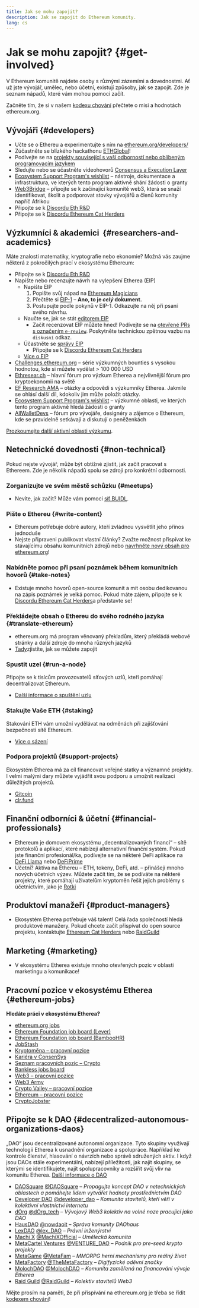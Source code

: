 ```yaml
---
title: Jak se mohu zapojit?
description: Jak se zapojit do Ethereum komunity.
lang: cs
---
```


# Jak se mohu zapojit? {#get-involved}

V Ethereum komunitě najdete osoby s různými zázemími a dovednostmi. Ať už jste vývojář, umělec, nebo účetní, existují způsoby, jak se zapojit. Zde je seznam nápadů, které vám mohou pomoci začít.

Začněte tím, že si v našem [kodexu chování](/community/code-of-conduct) přečtete o misi a hodnotách ethereum.org.

## Vývojáři <Emoji text=":computer:" size={1} /> {#developers}

- Učte se o Ethereu a experimentujte s ním na [ethereum.org/developers/](/developers/)
- Zúčastněte se blízkého hackathonu [ETHGlobal](http://ethglobal.co/)!
- Podívejte se na [projekty související s vaší odborností nebo oblíbeným programovacím jazykem](/developers/docs/programming-languages/)
- Sledujte nebo se účastněte videohovorů [Consensus a Execution Layer](https://www.youtube.com/@EthereumProtocol/streams)
- [Ecosystem Support Program's wishlist](https://esp.ethereum.foundation/wishlist/) – nástroje, dokumentace a infrastruktura, ve kterých tento program aktivně shání žádosti o granty
- [Web3Bridge](https://www.web3bridge.com/) – připojte se k začínající komunitě web3, která se snaží identifikovat, školit a podporovat stovky vývojářů a členů komunity napříč Afrikou
- Připojte se k [Discordu Eth R&D](https://discord.com/invite/VmG7Uxc)
- Připojte se k [Discordu Ethereum Cat Herders](https://discord.com/invite/Nz6rtfJ8Cu)

## Výzkumníci & akademici <Emoji text=":mag:" size={1} />‍ {#researchers-and-academics}

Máte znalosti matematiky, kryptografie nebo ekonomie? Možná vás zaujme některá z pokročilých prací v ekosystému Ethereum:

- Připojte se k [Discordu Eth R&D](https://discord.com/invite/VmG7Uxc)
- Napište nebo recenzujte návrh na vylepšení Etherea (EIP)
  - Napište EIP
    1. Popište svůj nápad na [Ethereum Magicians](https://ethereum-magicians.org)
    2. Přečtěte si [EIP-1](https://eips.ethereum.org/EIPS/eip-1) – **Ano, to je _celý_ dokument.**
    3. Postupujte podle pokynů v EIP-1. Odkazujte na něj při psaní svého návrhu.
  - Naučte se, jak se stát [editorem EIP](https://eips.ethereum.org/EIPS/eip-5069)
    - Začít recenzovat EIP můžete hned! Podívejte se na [otevřené PRs s označením `e-review`](https://github.com/ethereum/EIPs/pulls?q=is%3Apr+is%3Aopen+label%3Ae-review). Poskytněte technickou zpětnou vazbu na `diskusní` odkaz.
  - Účastněte se [správy EIP](https://github.com/ethereum-cat-herders/EIPIP)
    - Připojte se k [Discordu Ethereum Cat Herders](https://discord.com/invite/Nz6rtfJ8Cu)
  - [Více o EIP](/eips/)
- [Challenges.ethereum.org](https://challenges.ethereum.org/) – série výzkumných bounties s vysokou hodnotou, kde si můžete vydělat > 100 000 USD
- [Ethresear.ch](https://ethresear.ch) – hlavní fórum pro výzkum Etherea a nejvlivnější fórum pro kryptoekonomii na světě
- [EF Research AMA](https://old.reddit.com/r/ethereum/comments/vrx9xe/ama_we_are_ef_research_pt_8_07_july_2022) – otázky a odpovědi s výzkumníky Etherea. Jakmile se ohlásí další díl, kdokoliv jim může položit otázky.
- [Ecosystem Support Program's wishlist](https://esp.ethereum.foundation/wishlist/) – výzkumné oblasti, ve kterých tento program aktivně hledá žádosti o granty
- [AllWalletDevs](https://allwallet.dev) – fórum pro vývojáře, designéry a zájemce o Ethereum, kde se pravidelně setkávají a diskutují o peněženkách

[Prozkoumejte další aktivní oblasti výzkumu](/community/research/).

## Netechnické dovednosti <Emoji text=":briefcase:" size={1} /> {#non-technical}

Pokud nejste vývojář, může být obtížné zjistit, jak začít pracovat s Ethereem. Zde je několik nápadů spolu se zdroji pro konkrétní odbornosti.

### Zorganizujte ve svém městě schůzku {#meetups}

- Nevíte, jak začít? Může vám pomoci [síť BUIDL](https://consensys.net/developers/buidlnetwork/).

### Pište o Ethereu {#write-content}

- Ethereum potřebuje dobré autory, kteří zvládnou vysvětlit jeho přínos jednoduše
- Nejste připraveni publikovat vlastní články? Zvažte možnost přispívat ke stávajícímu obsahu komunitních zdrojů nebo [navrhněte nový obsah pro ethereum.org](/contributing/)!

### Nabídněte pomoc při psaní poznámek během komunitních hovorů {#take-notes}

- Existuje mnoho hovorů open-source komunit a mít osobu dedikovanou na zápis poznámek je velká pomoc. Pokud máte zájem, připojte se k [Discordu Ethereum Cat Herders](https://discord.com/invite/Nz6rtfJ8Cu)a představte se!

### Překládejte obsah o Ethereu do svého rodného jazyka {#translate-ethereum}

- ethereum.org má program věnovaný překladům, který překládá webové stránky a další zdroje do mnoha různých jazyků
- [Tady](/contributing/translation-program)zjistíte, jak se můžete zapojit

### Spustit uzel {#run-a-node}

Připojte se k tisícům provozovatelů síťových uzlů, kteří pomáhají decentralizovat Ethereum.

- [Další informace o spuštění uzlu](/developers/docs/nodes-and-clients/run-a-node/)

### Stakujte Vaše ETH {#staking}

Stakování ETH vám umožní vydělávat na odměnách při zajišťování bezpečnosti sítě Ethereum.

- [Více o sázení](/staking/)

### Podpora projektů {#support-projects}

Ekosystém Etherea má za cíl financovat veřejné statky a významné projekty. I velmi malými dary můžete vyjádřit svou podporu a umožnit realizaci důležitých projektů.

- [Gitcoin](https://gitcoin.co/fund)
- [clr.fund](https://clr.fund/#/about)

## Finanční odborníci & účetní <Emoji text=":chart_with_upwards_trend:" size={1} /> {#financial-professionals}

- Ethereum je domovem ekosystému „decentralizovaných financí“ – sítě protokolů a aplikací, které nabízejí alternativní finanční systém. Pokud jste finanční profesionál/ka, podívejte se na některé DeFi aplikace na [DeFi Llama](https://defillama.com/) nebo [DeFiPrime](https://defiprime.com)
- Účetní? Aktiva na Ethereu – ETH, tokeny, DeFi, atd. – přinášejí mnoho nových účetních výzev. Můžete začít tím, že se podíváte na některé projekty, které pomáhají uživatelům kryptoměn řešit jejich problémy s účetnictvím, jako je [Rotki](https://rotki.com/)

## Produktoví manažeři <Emoji text=":fountain_pen:" size={1} /> {#product-managers}

- Ekosystém Etherea potřebuje váš talent! Celá řada společností hledá produktové manažery. Pokud chcete začít přispívat do open source projektu, kontaktujte [Ethereum Cat Herders](https://discord.com/invite/Nz6rtfJ8Cu) nebo [RaidGuild](https://www.raidguild.org/)

## Marketing <Emoji text=":megaphone:" size={1} /> {#marketing}

- V ekosystému Etherea existuje mnoho otevřených pozic v oblasti marketingu a komunikace!

## Pracovní pozice v ekosystému Etherea {#ethereum-jobs}

**Hledáte práci v ekosystému Etherea?**

- [ethereum.org jobs](/about/#open-jobs)
- [Ethereum Foundation job board (Lever)](https://jobs.lever.co/ethereumfoundation)
- [Ethereum Foundation job board (BambooHR)](https://ethereum.bamboohr.com/jobs/)
- [JobStash](https://jobstash.xyz)
- [Kryptoměna – pracovní pozice](https://cryptocurrencyjobs.co/ethereum/)
- [Kariéra v ConsenSys](https://consensys.net/careers/)
- [Seznam pracovních pozic – Crypto](https://cryptojobslist.com/ethereum-jobs)
- [Bankless jobs board](https://pallet.xyz/list/bankless/jobs)
- [Web3 – pracovní pozice](https://web3.career)
- [Web3 Army](https://web3army.xyz/)
- [Crypto Valley – pracovní pozice](https://cryptovalley.jobs/)
- [Ethereum – pracovní pozice](https://startup.jobs/ethereum-jobs)
- [CryptoJobster](https://cryptojobster.com/tag/ethereum/)

## Připojte se k DAO {#decentralized-autonomous-organizations-daos}

„DAO“ jsou decentralizované autonomní organizace. Tyto skupiny využívají technologii Etherea k usnadnění organizace a spolupráce. Například ke kontrole členství, hlasování o návrzích nebo správě sdružených aktiv. I když jsou DAOs stále experimentální, nabízejí příležitosti, jak najít skupiny, se kterými se identifikujete, najít spolupracovníky a rozšířit svůj vliv na komunitu Etherea. [Další informace o DAO](/dao/)

- [DAOSquare](https://daosquare.io/) [@DAOSquare](https://twitter.com/DAOSquare) – _Propagujte koncept DAO v netechnických oblastech a pomáhejte lidem vytvářet hodnoty prostřednictvím DAO_
- [Developer DAO](https://www.developerdao.com/) [@developer_dao](https://twitter.com/developer_dao) – _Komunita stavitelů, kteří věří v kolektivní vlastnictví internetu_
- [dOrg](https://dOrg.tech) [@dOrg_tech](https://twitter.com/dOrg_tech) – _Vývojový Web3 kolektiv na volné noze pracující jako DAO_
- [HausDAO](https://daohaus.club) [@nowdaoit](https://twitter.com/nowdaoit) – _Správa komunity DAOhaus_
- [LexDAO](https://lexdao.org) [@lex_DAO](https://twitter.com/lex_DAO) – _Právní inženýrství_
- [Machi X](https://machix.com) [@MachiXOfficial](https://twitter.com/MachiXOfficial) – _Umělecká komunita_
- [MetaCartel Ventures](https://metacartel.xyz) [@VENTURE_DAO](https://twitter.com/VENTURE_DAO) – _Podnik pro pre-seed krypto projekty_
- [MetaGame](https://metagame.wtf) [@MetaFam](https://twitter.com/MetaFam) – _MMORPG herní mechanismy pro reálný život_
- [MetaFactory](https://metafactory.ai) [@TheMetaFactory](https://twitter.com/TheMetaFactory) – _Digifyzické oděvní značky_
- [MolochDAO](https://molochdao.com) [@MolochDAO](https://twitter.com/MolochDAO) – _Komunita zaměřená na financování vývoje Etherea_
- [Raid Guild](https://raidguild.org) [@RaidGuild](https://twitter.com/RaidGuild) – _Kolektiv stavitelů Web3_

Mějte prosím na paměti, že při přispívání na ethereum.org je třeba se řídit [kodexem chování](/community/code-of-conduct)!
